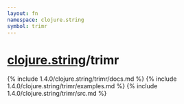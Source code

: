 ```yaml
---
layout: fn
namespace: clojure.string
symbol: trimr
---
```


# [clojure.string](../)/trimr

{% include 1.4.0/clojure.string/trimr/docs.md %}
{% include 1.4.0/clojure.string/trimr/examples.md %}
{% include 1.4.0/clojure.string/trimr/src.md %}

